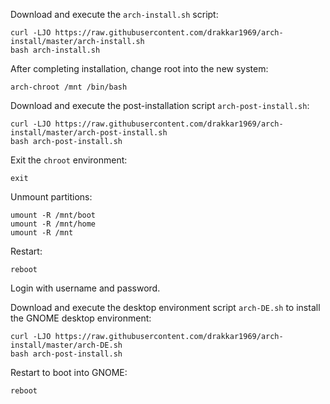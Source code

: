 Download and execute the `arch-install.sh` script:

```shell
curl -LJO https://raw.githubusercontent.com/drakkar1969/arch-install/master/arch-install.sh
bash arch-install.sh
```
After completing installation, change root into the new system:

```shell
arch-chroot /mnt /bin/bash
```

Download and execute the post-installation script `arch-post-install.sh`:

```shell
curl -LJO https://raw.githubusercontent.com/drakkar1969/arch-install/master/arch-post-install.sh
bash arch-post-install.sh
```

Exit the `chroot` environment:

```shell
exit
```

Unmount partitions:

```shell
umount -R /mnt/boot
umount -R /mnt/home
umount -R /mnt
```

Restart:

```shell
reboot
```

Login with username and password.

Download and execute the desktop environment script `arch-DE.sh` to install the GNOME desktop environment:

```shell
curl -LJO https://raw.githubusercontent.com/drakkar1969/arch-install/master/arch-DE.sh
bash arch-post-install.sh
```

Restart to boot into GNOME:

```shell
reboot
```
